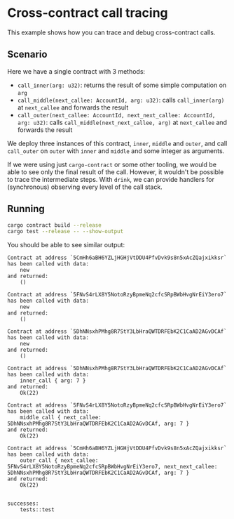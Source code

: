 # Cross-contract call tracing

This example shows how you can trace and debug cross-contract calls.

## Scenario

Here we have a single contract with 3 methods:
 - `call_inner(arg: u32)`: returns the result of some simple computation on `arg`
 - `call_middle(next_callee: AccountId, arg: u32)`: calls `call_inner(arg)` at `next_callee` and forwards the result
 - `call_outer(next_callee: AccountId, next_next_callee: AccountId, arg: u32)`: calls `call_middle(next_next_callee, arg)` at `next_callee` and forwards the result

We deploy three instances of this contract, `inner`, `middle` and `outer`, and call `call_outer` on `outer` with `inner` and `middle` and some integer as arguments.

If we were using just `cargo-contract` or some other tooling, we would be able to see only the final result of the call.
However, it wouldn't be possible to trace the intermediate steps.
With `drink`, we can provide handlers for (synchronous) observing every level of the call stack.

## Running

```bash
cargo contract build --release
cargo test --release -- --show-output
```

You should be able to see similar output:
```
Contract at address `5CmHh6aBH6YZLjHGHjVtDDU4PfvDvk9s8n5xAcZQajxikksr` has been called with data: 
    new
and returned:
    ()

Contract at address `5FNvS4rLX8Y5NotoRzyBpmeNq2cfcSRpBWbHvgNrEiY3ero7` has been called with data: 
    new
and returned:
    ()

Contract at address `5DhNNsxhPMhg8R7StY3LbHraQWTDRFEbK2C1CaAD2AGvDCAf` has been called with data: 
    new
and returned:
    ()

Contract at address `5DhNNsxhPMhg8R7StY3LbHraQWTDRFEbK2C1CaAD2AGvDCAf` has been called with data: 
    inner_call { arg: 7 }
and returned:
    Ok(22)

Contract at address `5FNvS4rLX8Y5NotoRzyBpmeNq2cfcSRpBWbHvgNrEiY3ero7` has been called with data: 
    middle_call { next_callee: 5DhNNsxhPMhg8R7StY3LbHraQWTDRFEbK2C1CaAD2AGvDCAf, arg: 7 }
and returned:
    Ok(22)

Contract at address `5CmHh6aBH6YZLjHGHjVtDDU4PfvDvk9s8n5xAcZQajxikksr` has been called with data: 
    outer_call { next_callee: 5FNvS4rLX8Y5NotoRzyBpmeNq2cfcSRpBWbHvgNrEiY3ero7, next_next_callee: 5DhNNsxhPMhg8R7StY3LbHraQWTDRFEbK2C1CaAD2AGvDCAf, arg: 7 }
and returned:
    Ok(22)


successes:
    tests::test
```
